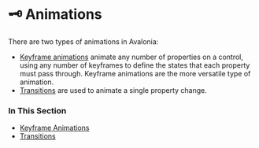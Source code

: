 # 🗝️ Animations

There are two types of animations in Avalonia:

* [Keyframe animations](keyframe-animations.md) animate any number of properties on a control, using any number of keyframes to define the states that each property must pass through. Keyframe animations are the more versatile type of animation.
* [Transitions](transitions.md) are used to animate a single property change.

### In This Section <a id="in-this-section"></a>

* [Keyframe Animations](keyframe-animations.md)
* [Transitions](transitions.md)

